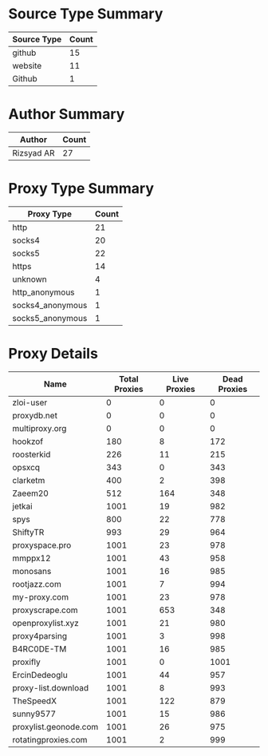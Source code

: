 # Source Type Summary

| Source Type | Count |
|-------------|-------|
| github | 15 |
| website | 11 |
| Github | 1 |


# Author Summary

| Author | Count |
|--------|-------|
| Rizsyad AR | 27 |


# Proxy Type Summary

| Proxy Type | Count |
|------------|-------|
| http | 21 |
| socks4 | 20 |
| socks5 | 22 |
| https | 14 |
| unknown | 4 |
| http_anonymous | 1 |
| socks4_anonymous | 1 |
| socks5_anonymous | 1 |


# Proxy Details

| Name | Total Proxies | Live Proxies | Dead Proxies |
|------|---------------|--------------|---------------|
| zloi-user | 0 | 0 | 0 |
| proxydb.net | 0 | 0 | 0 |
| multiproxy.org | 0 | 0 | 0 |
| hookzof | 180 | 8 | 172 |
| roosterkid | 226 | 11 | 215 |
| opsxcq | 343 | 0 | 343 |
| clarketm | 400 | 2 | 398 |
| Zaeem20 | 512 | 164 | 348 |
| jetkai | 1001 | 19 | 982 |
| spys | 800 | 22 | 778 |
| ShiftyTR | 993 | 29 | 964 |
| proxyspace.pro | 1001 | 23 | 978 |
| mmppx12 | 1001 | 43 | 958 |
| monosans | 1001 | 16 | 985 |
| rootjazz.com | 1001 | 7 | 994 |
| my-proxy.com | 1001 | 23 | 978 |
| proxyscrape.com | 1001 | 653 | 348 |
| openproxylist.xyz | 1001 | 21 | 980 |
| proxy4parsing | 1001 | 3 | 998 |
| B4RC0DE-TM | 1001 | 16 | 985 |
| proxifly | 1001 | 0 | 1001 |
| ErcinDedeoglu | 1001 | 44 | 957 |
| proxy-list.download | 1001 | 8 | 993 |
| TheSpeedX | 1001 | 122 | 879 |
| sunny9577 | 1001 | 15 | 986 |
| proxylist.geonode.com | 1001 | 26 | 975 |
| rotatingproxies.com | 1001 | 2 | 999 |

